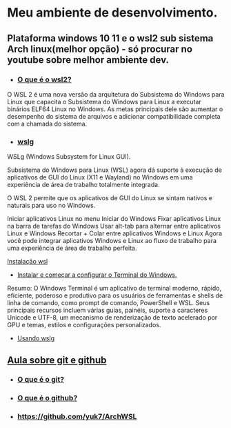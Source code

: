 # Meu ambiente de desenvolvimento.
## Plataforma windows 10 11 e o wsl2 sub sistema Arch linux(melhor opção) - só procurar no youtube sobre melhor ambiente dev.


- ### [O que é o wsl2?](https://learn.microsoft.com/pt-br/windows/wsl/about)

<p>O WSL 2 é uma nova versão da arquitetura do Subsistema do Windows para Linux que capacita o Subsistema do Windows para Linux a executar binários ELF64 Linux no Windows. As metas principais dele são aumentar o desempenho do sistema de arquivos e adicionar compatibilidade completa com a chamada do sistema.</p>

- ### [wslg](https://learn.microsoft.com/pt-br/windows/wsl/tutorials/gui-apps)

WSLg (Windows Subsystem for Linux GUI).
<p>Subsistema do Windows para Linux (WSL) agora dá suporte à execução de aplicativos de GUI do Linux (X11 e Wayland) no Windows em uma experiência de área de trabalho totalmente integrada.

O WSL 2 permite que os aplicativos de GUI do Linux se sintam nativos e naturais para uso no Windows.

Iniciar aplicativos Linux no menu Iniciar do Windows
Fixar aplicativos Linux na barra de tarefas do Windows
Usar alt-tab para alternar entre aplicativos Linux e Windows
Recortar + Colar entre aplicativos Windows e Linux
Agora você pode integrar aplicativos Windows e Linux ao fluxo de trabalho para uma experiência de área de trabalho perfeita.</p>

[Instalação wsl](https://github.com/shenrique1970/Meu-ambiente-dev/blob/main/resumos/inst-wsl2.md)


- [Instalar e começar a configurar o Terminal do Windows.](https://learn.microsoft.com/pt-br/windows/terminal/install)

<p>Resumo: 
O Windows Terminal é um aplicativo de terminal moderno, rápido, eficiente, poderoso e produtivo para os usuários de ferramentas e shells de linha de comando, como prompt de comando, PowerShell e WSL. Seus principais recursos incluem várias guias, painéis, suporte a caracteres Unicode e UTF-8, um mecanismo de renderização de texto acelerado por GPU e temas, estilos e configurações personalizados.</p>

- [Usando wslg](https://github.com/shenrique1970/Meu-ambiente-dev/blob/main/resumos/usu-ubuntu.md)

## [Aula sobre git e github](https://github.com/shenrique1970/Meu-ambiente-dev/blob/main/resumos/resumo-aula.md)

- ### [O que é o git?](https://git-scm.com/doc)

- ### [O que é o github?](https://docs.github.com/pt)

- ### https://github.com/yuk7/ArchWSL






